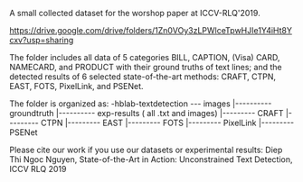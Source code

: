 A small collected dataset for the worshop paper at ICCV-RLQ'2019. 

https://drive.google.com/drive/folders/1Zn0VOy3zLPWlceTpwHJIe1Y4iHt8Ycxv?usp=sharing

The folder includes all data of 5 categories BILL, CAPTION, (Visa) CARD, NAMECARD, and PRODUCT with their ground truths of text lines; and the detected results of 6 selected state-of-the-art methods: CRAFT, CTPN, EAST, FOTS, PixelLink, and PSENet. 

The folder is organized as:
 -hblab-textdetection --- images
              |---------- groundtruth
              |---------- exp-results ( all .txt and images)
                              |--------- CRAFT
                              |--------- CTPN
                              |--------- EAST
                              |--------- FOTS
                              |--------- PixelLink
                              |--------- PSENet
                              
  
  
  Please cite our work if you use our datasets or experimental results:
  Diep Thi Ngoc Nguyen, State-of-the-Art in Action: Unconstrained Text Detection, ICCV RLQ 2019
